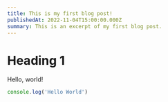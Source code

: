 ```yaml
---
title: This is my first blog post!
publishedAt: 2022-11-04T15:00:00.000Z
summary: This is an excerpt of my first blog post.
---
```


# Heading 1

Hello, world!

```javascript
console.log('Hello World')
```
